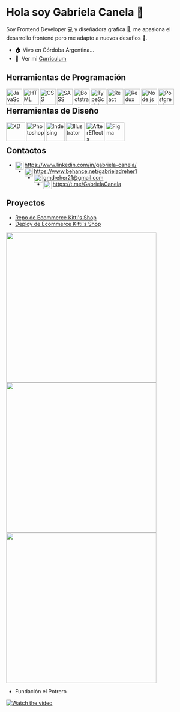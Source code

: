 # Hola soy Gabriela Canela 👋

Soy Frontend Developer :computer: y diseñadora grafica :art:, me apasiona el desarrollo frontend pero me adapto a nuevos desafios :muscle:.

- 🏠 Vivo en Córdoba Argentina...
- 📝 &nbsp;Ver mi [Curriculum](https://drive.google.com/file/d/1qTHv4CNhPCk2DazeV9r04hH8AbBy0RjT/view?usp=sharing)

## Herramientas de Programación 

<a href="https://developer.mozilla.org/en-US/docs/Web/JavaScript" target="_blank"> <img align="left" alt="JavaScript" height ="42px"  src="https://i.ibb.co/sjv8sjd/Java-Script.png"></a>
<a href="https://developer.mozilla.org/es/docs/Web/HTML" target="_blank"><img align="left" alt="HTML" height ="42px" src="https://i.ibb.co/stkPBW6/HTML.png"></a>
<a href="https://developer.mozilla.org/es/docs/Web/CSS" target="_blank"><img align="left" alt="CSS" height ="42px" src="https://i.ibb.co/vwjY1P1/CSS.png"></a>
<a href="https://sass-lang.com/" target="_blank"> <img align="left" alt="SASS" height ="42px" src="https://i.ibb.co/7kwhvj1/SASS.png"></a>
<a href="https://getbootstrap.com/" target="_blank"><img align="left" alt="Bootstrap" height ="42px" src="https://i.ibb.co/BqnT3N8/Bootstrap.png"></a>
<a href="https://www.typescriptlang.org/" target="_blank"><img align="left" alt="TypeScript" height ="42px" src="https://i.ibb.co/zQzgszp/Type-Script.png"></a>
<a href="https://es.reactjs.org/" target="_blank"><img align="left" alt="React" height ="42px" src="https://i.ibb.co/w6MRByN/React.png"></a>
<a href="https://es.redux.js.org/" target="_blank"><img align="left" alt="Redux" height ="42px" src="https://i.ibb.co/wQb4Kc3/Redux.png"></a>
<a href="https://nodejs.org/es/" target="_blank"><img align="left" alt="Node.js" height ="42px" src="https://i.ibb.co/M1ZZGXP/Node-js.png"></a>
<a href="https://www.postgresql.org/" target="_blank"><img align="left" alt="Postgres.js" height ="42px" src="https://i.ibb.co/Qrktykn/Postgres-SQL.png"></a>
<br/>
## Herramientas de Diseño

<a href="https://www.adobe.com/la/products/xd.html" target="_blank"><img align="left" alt="XD" height ="50px" src="https://i.ibb.co/3MqV87h/XD.png"></a>
<a href="https://www.adobe.com/la/products/photoshop.html" target="_blank"><img align="left" alt="Photoshop" height ="50px" src="https://i.ibb.co/PrdMfK2/Photoshop.png"></a>
<a href="https://www.adobe.com/la/products/indesign.html" target="_blank"><img align="left" alt="Indesing" height ="50px" src="https://i.ibb.co/VvG2h87/Indesing.png"></a>
<a href="https://www.adobe.com/la/products/illustrator.html" target="_blank"><img align="left" alt="Illustrator" height ="50px" src="https://i.ibb.co/wS9zxcC/Illustrator.png"></a>
<a href="https://www.adobe.com/la/products/aftereffects.html" target="_blank"><img align="left" alt="AfterEffects" height ="50px" src="https://i.ibb.co/DYxRrZR/After-Effects.png"></a>
<a href="https://www.figma.com/" target="_blank"><img align="left" alt="Figma" height ="50px" src="https://i.ibb.co/ZchBQ7j/Figma.png"></a>
<br/>
<br/>


## Contactos

- <img align="left" alt="Linkedin" height ="22px" src="https://i.ibb.co/jLMJqNC/linkedin.png"> https://www.linkedin.com/in/gabriela-canela/
- <img align="left" alt="Behance" height ="22px" src="https://i.ibb.co/bHxNvGb/behance.png"> https://www.behance.net/gabrieladreher1
- <img align="left" alt="Mail" height ="22px" src="https://i.ibb.co/vhw2gM9/mail.png"> gmdreher21@gmail.com
- <img align="left" alt="Telegram" height ="22px" src="https://i.ibb.co/5F7JZFR/telegram.png"> https://t.me/GabrielaCanela


## Proyectos

+ <a href="https://github.com/gmdreher/Ecommerce-Kitti-s-Shop">Repo de Ecommerce Kitti's Shop</a> 
+ <a href="https://ecommerce-ft08-g07.vercel.app/">Deploy de Ecommerce Kitti's Shop</a>

<p>
  <a><img src="https://i.ibb.co/r31zsRw/01.png" width="400"></a>
  <a><img src="https://i.ibb.co/Lx4ZYR5/02.png" width="400"></a>
  <a><img src="https://i.ibb.co/g6Z6yCW/03.png" width="400"></a>
</p>


+ Fundación el Potrero


[![Watch the video](https://i.ibb.co/9N6yBvL/05.png)](https://drive.google.com/file/d/1xzAm4X9jgGhCa5fABlhnbkXqAsI5XEmT/view)


